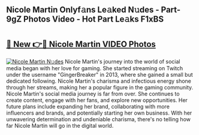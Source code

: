 ## Nicole Martin Onlyf𝚊ns Le𝚊ked N𝚞des - Part-9gZ Photos Video - Hot Part Le𝚊ks F1xBS

# <h2><a href="http://ac32428.deff.icu/?id=Nicole+Martin">🔗 New 👉🔴 Nicole Martin VIDEO Photos</a></h2>

[![Nicole Martin N𝚞des](https://i.imgur.com/rIISA9y.gif)](http://ac32428.deff.icu/?id=Nicole+Martin)
Nicole Martin's journey into the world of social media began with her love for gaming. She started streaming on Twitch under the username "GingerBreaker" in 2013, where she gained a small but dedicated following. Nicole Martin's charisma and infectious energy shone through her streams, making her a popular figure in the gaming community. Nicole Martin's social media journey is far from over. She continues to create content, engage with her fans, and explore new opportunities. Her future plans include expanding her brand, collaborating with more influencers and brands, and potentially starting her own business. With her unwavering determination and undeniable charisma, there's no telling how far Nicole Martin will go in the digital world.
